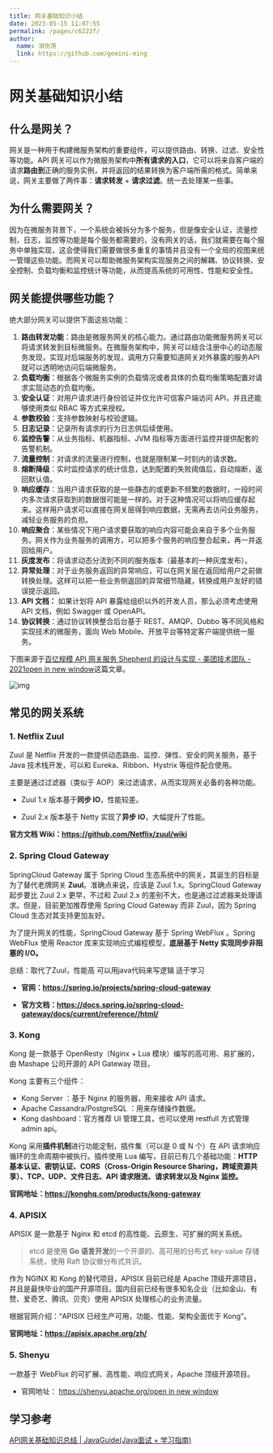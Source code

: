 ```yaml
---
title: 网关基础知识小结
date: 2023-05-15 11:07:55
permalink: /pages/c6222f/
author: 
  name: 泪伤荡
  link: https://github.com/gemini-ming
---
```

# 网关基础知识小结

## 什么是网关？

网关是一种用于构建微服务架构的重要组件，可以提供路由、转换、过滤、安全性等功能。API 网关可以作为微服务架构中**所有请求的入口**，它可以将来自客户端的请求**路由到**正确的服务实例，并将返回的结果转换为客户端所需的格式。简单来说，网关主要做了两件事：**请求转发** + **请求过滤**。统一去处理某一些事。

## 为什么需要网关？

因为在微服务背景下，一个系统会被拆分为多个服务，但是像安全认证，流量控制，日志，监控等功能是每个服务都需要的，没有网关的话，我们就需要在每个服务中单独实现，这会使得我们需要做很多重复的事情并且没有一个全局的视图来统一管理这些功能。而网关可以帮助微服务架构实现服务之间的解耦、协议转换、安全控制、负载均衡和监控统计等功能，从而提高系统的可用性、性能和安全性。

## 网关能提供哪些功能？

绝大部分网关可以提供下面这些功能：

1. **路由转发功能**：路由是微服务网关的核心能力。通过路由功能微服务网关可以将请求转发到目标微服务。在微服务架构中，网关可以结合注册中心的动态服务发现，实现对后端服务的发现，调用方只需要知道网关对外暴露的服务API就可以透明地访问后端微服务。
2. **负载均衡**：根据各个微服务实例的负载情况或者具体的负载均衡策略配置对请求实现动态的负载均衡。
3. **安全认证**：对用户请求进行身份验证并仅允许可信客户端访问 API，并且还能够使用类似 RBAC 等方式来授权。
4. **参数校验**：支持参数映射与校验逻辑。
5. **日志记录**：记录所有请求的行为日志供后续使用。
6. **监控告警**：从业务指标、机器指标、JVM 指标等方面进行监控并提供配套的告警机制。
7. **流量控制**：对请求的流量进行控制，也就是限制某一时刻内的请求数。
8. **熔断降级**：实时监控请求的统计信息，达到配置的失败阈值后，自动熔断，返回默认值。
9. **响应缓存**：当用户请求获取的是一些静态的或更新不频繁的数据时，一段时间内多次请求获取到的数据很可能是一样的。对于这种情况可以将响应缓存起来。这样用户请求可以直接在网关层得到响应数据，无需再去访问业务服务，减轻业务服务的负担。
10. **响应聚合**：某些情况下用户请求要获取的响应内容可能会来自于多个业务服务。网关作为业务服务的调用方，可以把多个服务的响应整合起来，再一并返回给用户。
11. **灰度发布**：将请求动态分流到不同的服务版本（最基本的一种灰度发布）。
12. **异常处理**：对于业务服务返回的异常响应，可以在网关层在返回给用户之前做转换处理。这样可以把一些业务侧返回的异常细节隐藏，转换成用户友好的错误提示返回。
13. **API 文档：** 如果计划将 API 暴露给组织以外的开发人员，那么必须考虑使用 API 文档，例如 Swagger 或 OpenAPI。
14. **协议转换**：通过协议转换整合后台基于 REST、AMQP、Dubbo 等不同风格和实现技术的微服务，面向 Web Mobile、开放平台等特定客户端提供统一服务。

下图来源于[百亿规模 API 网关服务 Shepherd 的设计与实现 - 美团技术团队 - 2021open in new window](https://mp.weixin.qq.com/s/iITqdIiHi3XGKq6u6FRVdg)这篇文章。

![img](https://oscimg.oschina.net/oscnet/up-35e102c633bbe8e0dea1e075ea3fee5dcfb.png)

## 常见的网关系统

### 1. Netflix Zuul

Zuul 是 Netflix 开发的一款提供动态路由、监控、弹性、安全的网关服务，基于 Java 技术栈开发，可以和 Eureka、Ribbon、Hystrix 等组件配合使用。

主要是通过过滤器（类似于 AOP）来过滤请求，从而实现网关必备的各种功能。

- Zuul 1.x 版本基于**同步 IO**，性能较差。

- Zuul 2.x 版本基于 Netty 实现了**异步 IO**，大幅提升了性能。

**官方文档 Wiki：https://github.com/Netflix/zuul/wiki**

### 2. Spring Cloud Gateway

SpringCloud Gateway 属于 Spring Cloud 生态系统中的网关，其诞生的目标是为了替代老牌网关 **Zuul**。准确点来说，应该是 Zuul 1.x。SpringCloud Gateway 起步要比 Zuul 2.x 更早，不过和 Zuul 2.x 的差别不大，也是通过过滤器来处理请求。但是，目前更加推荐使用 Spring Cloud Gateway 而非 Zuul，因为 Spring Cloud 生态对其支持更加友好。

为了提升网关的性能，SpringCloud Gateway 基于 Spring WebFlux 。Spring WebFlux 使用 Reactor 库来实现响应式编程模型，**底层基于 Netty 实现同步非阻塞的 I/O。**

总结：取代了Zuul，性能高 可以用java代码来写逻辑  适于学习

- **官网：https://spring.io/projects/spring-cloud-gateway**

- **官方文档：https://docs.spring.io/spring-cloud-gateway/docs/current/reference//html/**

### 3. Kong

Kong 是一款基于 OpenResty（Nginx + Lua 模块）编写的高可用、易扩展的，由 Mashape 公司开源的 API Gateway 项目。

Kong 主要有三个组件：

- Kong Server ：基于 Nginx 的服务器，用来接收 API 请求。
- Apache Cassandra/PostgreSQL ：用来存储操作数据。
- Kong dashboard：官方推荐 UI 管理工具，也可以使用 restfull 方式管理 admin api。

Kong 采用**插件机制**进行功能定制，插件集（可以是 0 或 N 个）在 API 请求响应循环的生命周期中被执行。插件使用 Lua 编写，目前已有几个基础功能：**HTTP 基本认证、密钥认证、CORS（Cross-Origin Resource Sharing，跨域资源共享）、TCP、UDP、文件日志、API 请求限流、请求转发以及 Nginx 监控。**

**官网地址：https://konghq.com/products/kong-gateway**

### 4. APISIX

APISIX 是一款基于 Nginx 和 etcd 的高性能、云原生、可扩展的网关系统。

> etcd 是使用 **Go 语言开发**的一个开源的、高可用的分布式 key-value 存储系统，使用 Raft 协议做分布式共识。

作为 NGINX 和 Kong 的替代项目，APISIX 目前已经是 Apache 顶级开源项目，并且是最快毕业的国产开源项目。国内目前已经有很多知名企业（比如金山、有赞、爱奇艺、腾讯、贝壳）使用 APISIX 处理核心的业务流量。

根据官网介绍：“APISIX 已经生产可用，功能、性能、架构全面优于 Kong”。

**官网地址：https://apisix.apache.org/zh/**

### 5. Shenyu

一款基于 WebFlux 的可扩展、高性能、响应式网关，Apache 顶级开源项目。

- 官网地址： [https://shenyu.apache.org/open in new window](https://shenyu.apache.org/)

## 学习参考

[API网关基础知识总结 | JavaGuide(Java面试 + 学习指南)](https://javaguide.cn/distributed-system/api-gateway.html)

